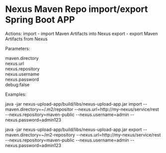 Nexus Maven Repo import/export Spring Boot APP
==============================================

Actions:
import - import Maven Artifacts into Nexus
export - export Maven Artifacts from Nexus


Parameters: 

maven.directory  
nexus.url  
nexus.repository  
nexus.username  
nexus.password  
debug:false  


Examples:

java -jar nexus-upload-app/build/libs/nexus-upload-app.jar import --maven.directory=~/.m2/repositor --nexus.url=http://my-nexus/service/rest --nexus.repository=maven-public --nexus.username=admin --nexus.password=admin123

java -jar nexus-upload-app/build/libs/nexus-upload-app.jar export --maven.directory=~/m2-repository --nexus.url=http://my-nexus/service/rest --nexus.repository=maven-public --nexus.username=admin --nexus.password=admin123